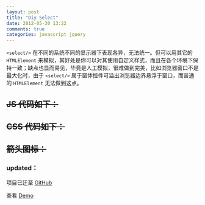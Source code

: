 ```yaml
---
layout: post
title: "Diy Select"
date: 2012-05-30 13:22
comments: true
categories: javascript jquery
---
```

`<select/>` 在不同的系统不同的显示器下表现各异，无法统一。但可以用其它的 `HTMLElement` 来模拟，其好处是你可以对其使用自定义样式，而且在各个环境下保持一致；缺点也显而易见，毕竟是人工模拟，很难做到完美，比如浏览器窗口不是最大化时，由于 `<select/>` 属于窗体控件可溢出浏览器边界悬浮于窗口，而普通的 `HTMLElement` 无法做到这点。

## ~~JS 代码如下：~~
 

## ~~CSS 代码如下：~~


## ~~箭头图标：~~

### updated：

项目已迁至 [GitHub](https://github.com/RoshanWu/diySelect)

查看 [Demo](http://jsfiddle.net/Roshanwu/wyBF5/)
